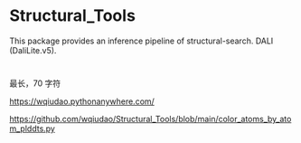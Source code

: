 # Structural_Tools

This package provides an inference pipeline of structural-search. DALI (DaliLite.v5). 

# 

最长，70 字符

 
https://wqiudao.pythonanywhere.com/

https://github.com/wqiudao/Structural_Tools/blob/main/color_atoms_by_atom_plddts.py
